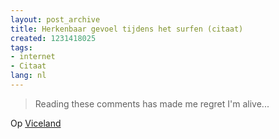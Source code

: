 ```yaml
---
layout: post_archive
title: Herkenbaar gevoel tijdens het surfen (citaat)
created: 1231418025
tags:
- internet
- Citaat
lang: nl
---
```

> Reading these comments has made me regret I'm alive...

Op [Viceland](http://www.viceland.com/germany/dd.php?id=340)
